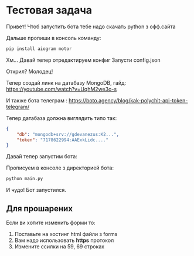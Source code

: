 # Тестовая задача

Привет! Чтоб запустить бота тебе надо скачать python з офф.сайта

Дальше пропиши в консоль команду:
```bash
pip install aiogram motor
```

Хм... Давай тепер отредактируем конфиг
Запусти config.json

Открил? Молодец!

Тепер создай линк на датабазу MongoDB, гайд:
https://youtube.com/watch?v=UqhM2we3o-s

И также бота телеграм :
https://boto.agency/blog/kak-polychit-api-token-telegram/

Тепер датабаза должна виглядить типо так:
```json
{
    "db": "mongodb+srv://gdevanezus:K2...",
    "token": "7178622994:AAExkLidc...."
}
```

Давай тепер запустим бота:

Прописуем в консоле з директорией бота:
```py
python main.py
```
И чудо! Бот запустился.


## Для прошарених
Если ви хотите изменить форми то: 
1. Поставьте на хостинг html файли з forms
2. Вам надо использовать **https** протокол
3. Измените ссилки на 59, 69 строках
